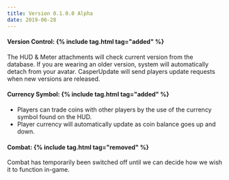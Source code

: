 ```yaml
---
title: Version 0.1.0.0 Alpha
date: 2019-06-28
---
```

#### Version Control: {% include tag.html tag="added" %}
The HUD & Meter attachments will check current version from the database. If you are wearing an older version, system will automatically detach from your avatar. CasperUpdate will send players update requests when new versions are released.

#### Currency Symbol: {% include tag.html tag="added" %}
- Players can trade coins with other players by the use of the currency symbol found on the HUD.
- Player currency will automatically update as coin balance goes up and down.

#### Combat: {% include tag.html tag="removed" %}
Combat has temporarily been switched off until we can decide how we wish it to function in-game.